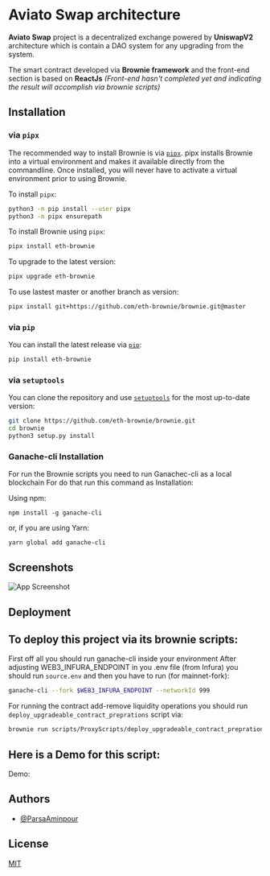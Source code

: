 
# Aviato Swap architecture

**Aviato Swap** project is a decentralized exchange powered by **UniswapV2** architecture which is contain a DAO system for any upgrading from the system.

The smart contract developed via **Brownie framework** and the front-end section is based on **ReactJs** *(Front-end hasn't completed yet and indicating the result will accomplish via brownie scripts)*




## Installation

### via `pipx`

The recommended way to install Brownie is via [`pipx`](https://github.com/pipxproject/pipx). pipx installs Brownie into a virtual environment and makes it available directly from the commandline. Once installed, you will never have to activate a virtual environment prior to using Brownie.

To install `pipx`:

```bash
python3 -m pip install --user pipx
python3 -m pipx ensurepath
```

To install Brownie using `pipx`:

```bash
pipx install eth-brownie
```

To upgrade to the latest version:

```bash
pipx upgrade eth-brownie
```

To use lastest master or another branch as version:
```bash
pipx install git+https://github.com/eth-brownie/brownie.git@master
```

### via `pip`

You can install the latest release via [`pip`](https://pypi.org/project/pip/):

```bash
pip install eth-brownie
```

### via `setuptools`

You can clone the repository and use [`setuptools`](https://github.com/pypa/setuptools) for the most up-to-date version:

```bash
git clone https://github.com/eth-brownie/brownie.git
cd brownie
python3 setup.py install
```

### Ganache-cli Installation
For run the Brownie scripts you need to run Ganachec-cli as a local blockchain
For do that run this command as Installation:

Using npm:

`npm install -g ganache-cli`

or, if you are using Yarn:

`yarn global add ganache-cli`



## Screenshots

![App Screenshot](https://via.placeholder.com/468x300?text=App+Screenshot+Here)


## Deployment

## To deploy this project via its brownie scripts:
First off all you should run ganache-cli inside your environment
After adjusting WEB3_INFURA_ENDPOINT in you .env file (from Infura) you should run `source.env` and then you have to run (for mainnet-fork):
```bash
ganache-cli --fork $WEB3_INFURA_ENDPOINT --networkId 999
```


For running the contract add-remove liquidity operations you should run ```deploy_upgradeable_contract_preprations``` script via:
```bash
brownie run scripts/ProxyScripts/deploy_upgradeable_contract_preprations.py
```


## Here is a Demo for this script:
Demo:
## Authors

- [@ParsaAminpour](https://www.github.com/ParsaAminpour)


## License

[MIT](https://choosealicense.com/licenses/mit/)

